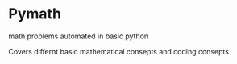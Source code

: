 # Pymath
math problems automated in basic python

Covers differnt basic mathematical consepts and coding consepts 
